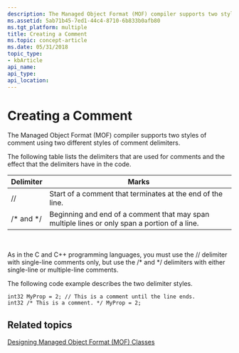 ```yaml
---
description: The Managed Object Format (MOF) compiler supports two styles of comment using two different styles of comment delimiters.
ms.assetid: 5ab71b45-7ed1-44c4-8710-6b833b0afb80
ms.tgt_platform: multiple
title: Creating a Comment
ms.topic: concept-article
ms.date: 05/31/2018
topic_type: 
- kbArticle
api_name: 
api_type: 
api_location: 
---
```


# Creating a Comment

The Managed Object Format (MOF) compiler supports two styles of comment using two different styles of comment delimiters.

The following table lists the delimiters that are used for comments and the effect that the delimiters have in the code.



| Delimiter   | Marks                                                                                         |
|-------------|-----------------------------------------------------------------------------------------------|
| //          | Start of a comment that terminates at the end of the line.                                    |
| /\* and \*/ | Beginning and end of a comment that may span multiple lines or only span a portion of a line. |



 

As in the C and C++ programming languages, you must use the // delimiter with single-line comments only, but use the /\* and \*/ delimiters with either single-line or multiple-line comments.

The following code example describes the two delimiter styles.

``` syntax
int32 MyProp = 2; // This is a comment until the line ends.
int32 /* This is a comment. */ MyProp = 2;
```

## Related topics

<dl> <dt>

[Designing Managed Object Format (MOF) Classes](designing-managed-object-format--mof--classes.md)
</dt> </dl>

 

 



